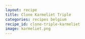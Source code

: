 ```yaml
---
layout: recipe
title: Clone Karmeliet Triple
categories: recipes belgium
recipe_id: clone-triple-karmeliet
image: karmeliet.png
---
```

